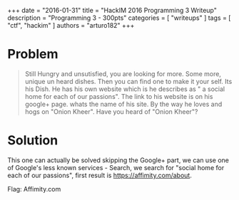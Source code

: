 +++
date        = "2016-01-31"
title       = "HackIM 2016 Programming 3 Writeup"
description = "Programming 3 - 300pts"
categories  = [ "writeups" ]
tags        = [ "ctf", "hackim" ]
authors     = "arturo182"
+++

# Problem
> Still Hungry and unsutisfied, you are looking for more. Some more, unique un heard dishes. Then you can find one to make it your self. Its his Dish. He has his own website which is he describes as " a social home for each of our passions". The link to his website is on his google+ page. whats the name of his site. By the way he loves and hogs on "Onion Kheer". Have you heard of "Onion Kheer"?

# Solution

This one can actually be solved skipping the Google+ part, we can use one of Google's less known services - Search, we search for "social home for each of our passions", first result is https://affimity.com/about.

Flag: Affimity.com

